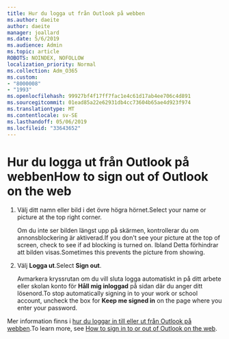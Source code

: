 ```yaml
---
title: Hur du logga ut från Outlook på webben
ms.author: daeite
author: daeite
manager: joallard
ms.date: 5/6/2019
ms.audience: Admin
ms.topic: article
ROBOTS: NOINDEX, NOFOLLOW
localization_priority: Normal
ms.collection: Adm_O365
ms.custom:
- "8000008"
- "1993"
ms.openlocfilehash: 99927bf4f17ff7fac1e4c61d17ab4ee706c4d891
ms.sourcegitcommit: 01ead85a22e62931db4cc73604b65ae4d923f974
ms.translationtype: MT
ms.contentlocale: sv-SE
ms.lasthandoff: 05/06/2019
ms.locfileid: "33643652"
---
```

# <a name="how-to-sign-out-of-outlook-on-the-web"></a><span data-ttu-id="7d57c-102">Hur du logga ut från Outlook på webben</span><span class="sxs-lookup"><span data-stu-id="7d57c-102">How to sign out of Outlook on the web</span></span>

1. <span data-ttu-id="7d57c-103">Välj ditt namn eller bild i det övre högra hörnet.</span><span class="sxs-lookup"><span data-stu-id="7d57c-103">Select your name or picture at the top right corner.</span></span>
    
    <span data-ttu-id="7d57c-104">Om du inte ser bilden längst upp på skärmen, kontrollerar du om annonsblockering är aktiverad.</span><span class="sxs-lookup"><span data-stu-id="7d57c-104">If you don't see your picture at the top of screen, check to see if ad blocking is turned on.</span></span> <span data-ttu-id="7d57c-105">Ibland Detta förhindrar att bilden visas.</span><span class="sxs-lookup"><span data-stu-id="7d57c-105">Sometimes this prevents the picture from showing.</span></span>
    
2. <span data-ttu-id="7d57c-106">Välj **Logga ut**.</span><span class="sxs-lookup"><span data-stu-id="7d57c-106">Select **Sign out**.</span></span> 
    
    <span data-ttu-id="7d57c-107">Avmarkera kryssrutan om du vill sluta logga automatiskt in på ditt arbete eller skolan konto för **Håll mig inloggad** på sidan där du anger ditt lösenord.</span><span class="sxs-lookup"><span data-stu-id="7d57c-107">To stop automatically signing in to your work or school account, uncheck the box for **Keep me signed in** on the page where you enter your password.</span></span> 
    
<span data-ttu-id="7d57c-108">Mer information finns i [hur du loggar in till eller ut från Outlook på webben](https://support.office.com/article/763fab4d-0138-4814-b450-37fc286bcb79).</span><span class="sxs-lookup"><span data-stu-id="7d57c-108">To learn more, see [How to sign in to or out of Outlook on the web](https://support.office.com/article/763fab4d-0138-4814-b450-37fc286bcb79).</span></span>